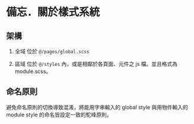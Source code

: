 # 備忘．關於樣式系統

## 架構

1. 全域
位於 `@/pages/global.scss`

1. 區域
位於 `@/styles` 內，或是相鄰於各頁面、元件之 js 檔。並且格式為 module.scss。

## 命名原則

避免命名原則的切換導致混淆，將能用字串輸入的 global style 與用物件輸入的 module style 的命名皆設定一致的駝峰原則。
